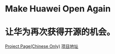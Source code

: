 # Make Huawei Open Again
# 让华为再次获得开源的机会。

[Project Page(Chinese Only)](https://djkaguya.github.io/Make_Huawei_Open_Again)
[项目地址](https://djkaguya.github.io/Make_Huawei_Open_Again)
